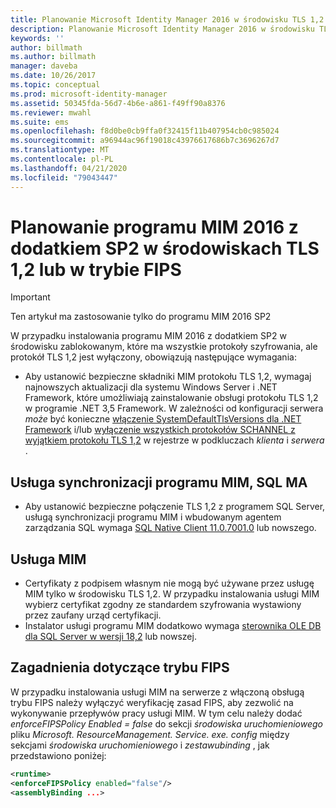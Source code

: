 ```yaml
---
title: Planowanie Microsoft Identity Manager 2016 w środowisku TLS 1,2 | Microsoft Docs
description: Planowanie Microsoft Identity Manager 2016 w środowisku TLS 1,2
keywords: ''
author: billmath
ms.author: billmath
manager: daveba
ms.date: 10/26/2017
ms.topic: conceptual
ms.prod: microsoft-identity-manager
ms.assetid: 50345fda-56d7-4b6e-a861-f49ff90a8376
ms.reviewer: mwahl
ms.suite: ems
ms.openlocfilehash: f8d0be0cb9ffa0f32415f11b407954cb0c985024
ms.sourcegitcommit: a96944ac96f19018c43976617686b7c3696267d7
ms.translationtype: MT
ms.contentlocale: pl-PL
ms.lasthandoff: 04/21/2020
ms.locfileid: "79043447"
---
```

# <a name="planning-mim-2016-sp2-in-tls-12-or-fips-mode-environments"></a>Planowanie programu MIM 2016 z dodatkiem SP2 w środowiskach TLS 1,2 lub w trybie FIPS


> [!IMPORTANT]
> Ten artykuł ma zastosowanie tylko do programu MIM 2016 SP2

W przypadku instalowania programu MIM 2016 z dodatkiem SP2 w środowisku zablokowanym, które ma wszystkie protokoły szyfrowania, ale protokół TLS 1,2 jest wyłączony, obowiązują następujące wymagania:
- Aby ustanowić bezpieczne składniki MIM protokołu TLS 1,2, wymagaj najnowszych aktualizacji dla systemu Windows Server i .NET Framework, które umożliwiają zainstalowanie obsługi protokołu TLS 1,2 w programie .NET 3,5 Framework. W zależności od konfiguracji serwera *może* być konieczne [włączenie SystemDefaultTlsVersions dla .NET Framework](https://support.microsoft.com/help/3154520/support-for-tls-system-default-versions-included-in-the-net-framework) i/lub [wyłączenie wszystkich protokołów SCHANNEL z wyjątkiem protokołu TLS 1,2](https://docs.microsoft.com/windows-server/security/tls/tls-registry-settings) w rejestrze w podkluczach *klienta* i *serwera* .

## <a name="mim-synchronization-service-sql-ma"></a>Usługa synchronizacji programu MIM, SQL MA

- Aby ustanowić bezpieczne połączenie TLS 1,2 z programem SQL Server, usługą synchronizacji programu MIM i wbudowanym agentem zarządzania SQL wymaga [SQL Native Client 11.0.7001.0](https://www.microsoft.com/download/details.aspx?id=50402) lub nowszego.

## <a name="mim-service"></a>Usługa MIM
- Certyfikaty z podpisem własnym nie mogą być używane przez usługę MIM tylko w środowisku TLS 1,2. W przypadku instalowania usługi MIM wybierz certyfikat zgodny ze standardem szyfrowania wystawiony przez zaufany urząd certyfikacji.
- Instalator usługi programu MIM dodatkowo wymaga [sterownika OLE DB dla SQL Server w wersji 18,2](https://www.microsoft.com/download/details.aspx?id=56730) lub nowszej.

## <a name="fips-mode-considerations"></a>Zagadnienia dotyczące trybu FIPS

W przypadku instalowania usługi MIM na serwerze z włączoną obsługą trybu FIPS należy wyłączyć weryfikację zasad FIPS, aby zezwolić na wykonywanie przepływów pracy usługi MIM. W tym celu należy dodać *enforceFIPSPolicy Enabled = false* do sekcji *środowiska uruchomieniowego* pliku *Microsoft. ResourceManagement. Service. exe. config* między sekcjami *środowiska uruchomieniowego* i *zestawubinding* , jak przedstawiono poniżej:

```XML
<runtime>
<enforceFIPSPolicy enabled="false"/>
<assemblyBinding ...>
```    
